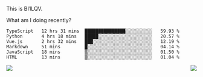 This is BI1LQV.

What am I doing recently?

<!--START_SECTION:waka-->

```text
TypeScript   12 hrs 31 mins  ███████████████░░░░░░░░░░   59.93 %
Python       4 hrs 18 mins   █████░░░░░░░░░░░░░░░░░░░░   20.57 %
Vue.js       2 hrs 32 mins   ███░░░░░░░░░░░░░░░░░░░░░░   12.19 %
Markdown     51 mins         █░░░░░░░░░░░░░░░░░░░░░░░░   04.14 %
JavaScript   18 mins         ▒░░░░░░░░░░░░░░░░░░░░░░░░   01.50 %
HTML         13 mins         ▒░░░░░░░░░░░░░░░░░░░░░░░░   01.04 %
```

<!--END_SECTION:waka-->
<img align="right" src="https://github-readme-stats.vercel.app/api?username=bi1lqv&show_icons=true&count_private=true">

<img src="https://metrics.lecoq.io/bi1lqv?template=classic&base.activity=0&base.community=0&base.repositories=0&base.metadata=0&isocalendar=1&base=header%2C%20activity%2C%20community%2C%20repositories%2C%20metadata&base.indepth=false&base.hireable=false&isocalendar=false&isocalendar.duration=full-year&config.timezone=Asia%2FShanghai">

